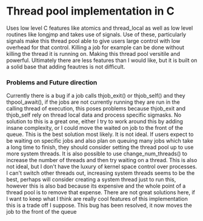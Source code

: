# Thread pool implementation in C

Uses low level C features like atomics and thread_local as well as low level routines like longjmp and takes use of signals. Use of these, particularly signals make this thread pool able to give users large control with low overhead for that control. Killing a job for example can be done without killing the thread it is running on. Making this thread pool versitile and powerful. Ultimately there are less features than I would like, but it is built on a solid base that adding feautres is not difficult. 

### Problems and Future direction
Currently there is a bug if a job calls thjob_exit() or thjob_self() and they thpool_await(), if the jobs are not currently running they are run in the calling thread of execution, this poses problems because thjob_exit and thjob_self rely on thread local data and process specific sigmasks. No solution to this is a great one, either I try to work around this by adding insane complexity, or I could move the waited on job to the front of the queue. This is the best solution most likely. It is not ideal. If users expect to be waiting on specific jobs and also plan on queuing many jobs which take a long time to finish, they should consider setting the thread pool up to use more system threads. It is also possible to use change_num_threads() to increase the number of threads and then try waiting on a thread. This is also not ideal, but I don't have the luxury of kernel space control over processes. I can't switch other threads out, increasing system threads seems to be the best, perhaps will consider creating a system thread just to run this, however this is also bad because its expensive and the whole point of a thread pool is to remove that expense. There are not great solutions here, if I want to keep what I think are really cool features of this implementation this is a trade off I suppose. 
This bug has been resolved, it now moves the job to the front of the queue 